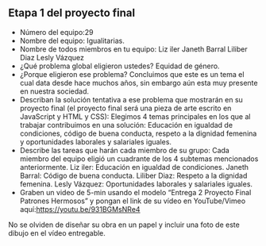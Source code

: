 ## Etapa 1 del proyecto final

- Número del equipo:29
- Nombre del equipo: Igualitarias.
- Nombre de todos miembros en tu equipo: 
Liz iler
Janeth Barral
Liliber Diaz
Lesly Vázquez
- ¿Qué problema global eligieron ustedes? Equidad de género.
- ¿Porque eligieron ese problema? Concluimos que este es un tema el cual data desde hace muchos años, sin embargo aún esta muy presente en nuestra sociedad.
- Describan la solución tentativa a ese problema que mostrarán en su proyecto final (el proyecto final será una pieza de arte escrito en JavaScript y HTML y CSS): Elegimos 4 temas principales en los que al trabajar contribuimos en una solución: Educación en igualdad de condiciones, código de buena conducta, respeto a la dignidad femenina y oportunidades laborales y salariales iguales.
- Describe las tareas que harán cada miembro de su grupo: Cada miembro del equipo eligió un cuadrante de los 4 subtemas mencionados anteriormente.
Liz iler: Educación en igualdad de condiciones.
Janeth Barral: Código de buena conducta.
Liliber Diaz: Respeto a la dignidad femenina.
Lesly Vázquez: Oportunidades laborales y salariales iguales.
- Graben un video de 5-min usando el modelo “Entrega 2 Proyecto Final Patrones Hermosos” y pongan el link de su vídeo en YouTube/Vimeo aquí:https://youtu.be/931BGMsNRe4  

No se olviden de diseñar su obra en un papel y incluir una foto de este dibujo en el vídeo entregable.
